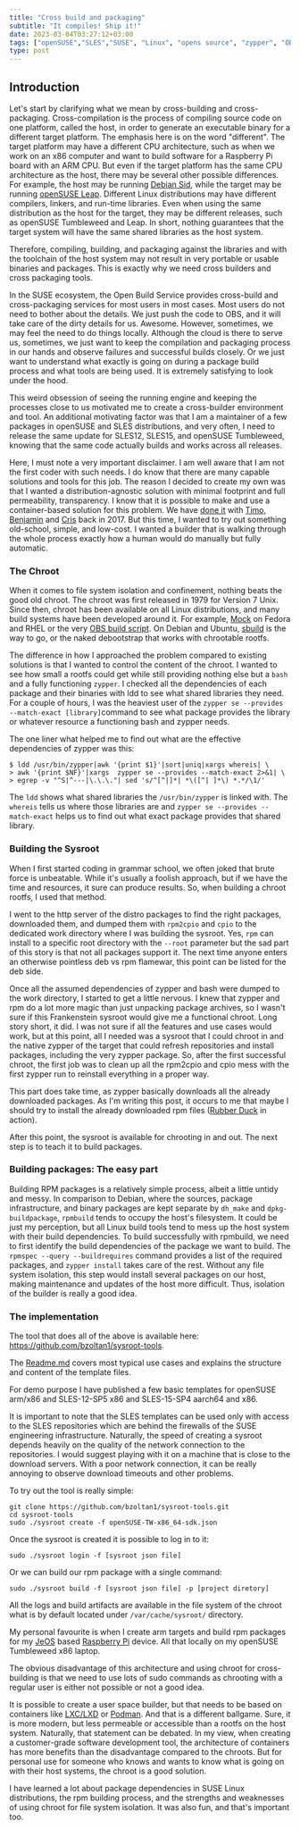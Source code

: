 ```yaml
---
title: "Cross build and packaging"
subtitle: "It compiles! Ship it!"
date: 2023-03-04T03:27:12+03:00
tags: ["openSUSE","SLES","SUSE", "Linux", "opens source", "zypper", "OBS", "developer tools"]
type: post
---
```


## Introduction

Let's start by clarifying what we mean by cross-building and cross-packaging. Cross-compilation is the process of compiling source code on one platform, called the host, in order to generate an executable binary for a different target platform. The emphasis here is on the word "different". The target platform may have a different CPU architecture, such as when we work on an x86 computer and want to build software for a Raspberry Pi board with an ARM CPU. But even if the target platform has the same CPU architecture as the host, there may be several other possible differences. For example, the host may be running [Debian Sid](https://wiki.debian.org/DebianUnstable), while the target may be running [openSUSE Leap](https://www.opensuse.org/#Leap). Different Linux distributions may have different compilers, linkers, and run-time libraries. Even when using the same distribution as the host for the target, they may be different releases, such as openSUSE Tumbleweed and Leap. In short, nothing guarantees that the target system will have the same shared libraries as the host system.


Therefore, compiling, building, and packaging against the libraries and with the toolchain of the host system may not result in very portable or usable binaries and packages. This is exactly why we need cross builders and cross packaging tools.


In the SUSE ecosystem, the Open Build Service provides cross-build and cross-packaging services for most users in most cases. Most users do not need to bother about the details. We just push the code to OBS, and it will take care of the dirty details for us. Awesome. However, sometimes, we may feel the need to do things locally. Although the cloud is there to serve us, sometimes, we just want to keep the compilation and packaging process in our hands and observe failures and successful builds closely. Or we just want to understand what exactly is going on during a package build process and what tools are being used. It is extremely satisfying to look under the hood.


This weird obsession of seeing the running engine and keeping the processes close to us motivated me to create a cross-builder environment and tool. An additional motivating factor was that I am a maintainer of a few packages in openSUSE and SLES distributions, and very often, I need to release the same update for SLES12, SLES15, and openSUSE Tumbleweed, knowing that the same code actually builds and works across all releases.


Here, I must note a very important disclaimer. I am well aware that I am not the first coder with such needs. I do know that there are many capable solutions and tools for this job. The reason I decided to create my own was that I wanted a distribution-agnostic solution with minimal footprint and full permeability, transparency. I know that it is possible to make and use a container-based solution for this problem. We have [done it](https://launchpad.net/~ubuntu-sdk-team/+archive/ubuntu/tools-development) with [Timo](https://github.com/tjyrinki), [Benjamin](https://github.com/bzeller) and [Cris](https://kalikiana.gitlab.io/) back in 2017. But this time, I wanted to try out something old-school, simple, and low-cost. I wanted a builder that is walking through the whole process exactly how a human would do manually but fully automatic.


### The Chroot
When it comes to file system isolation and confinement, nothing beats the good old chroot. The chroot was first released in 1979 for Version 7 Unix. Since then, chroot has been available on all Linux distributions, and many build systems have been developed around it. For example, [Mock](https://rpm-software-management.github.io/mock/) on Fedora and RHEL  or the very [OBS build script](https://github.com/openSUSE/obs-build/blob/master/build). On Debian and Ubuntu, [sbuild](https://packages.debian.org/search?keywords=sbuild) is the way to go, or the naked debootstrap that works with chrootable rootfs.


The difference in how I approached the problem compared to existing solutions is that I wanted to control the content of the chroot. I wanted to see how small a rootfs could get while still providing nothing else but a `bash` and a fully functioning `zypper`. I checked all the dependencies of each package and their binaries with ldd to see what shared libraries they need. For a couple of hours, I was the heaviest user of the `zypper se --provides --match-exact [library]`command to see what package provides the library or whatever resource a functioning bash and zypper needs.


The one liner what helped me to find out what are the effective dependencies of zypper was this:
```
$ ldd /usr/bin/zypper|awk '{print $1}'|sort|uniq|xargs whereis| \
> awk '{print $NF}'|xargs  zypper se --provides --match-exact 2>&1| \
> egrep -v "^S|^---|\.\.\."| sed 's/^[^|]*| *\([^| ]*\) *.*/\1/'
```

The `ldd` shows what shared libraries the `/usr/bin/zypper` is linked with. The `whereis` tells us where those libraries are and `zypper se --provides --match-exact` helps us to find out what exact package provides that shared library.

### Building the Sysroot
When I first started coding in grammar school, we often joked that brute force is unbeatable. While it's usually a foolish approach, but if we have the time and resources, it sure can produce results. So, when building a chroot rootfs, I used that method.


I went to the http server of the distro packages to find the right packages, downloaded them, and dumped them with `rpm2cpio` and `cpio` to the dedicated work directory where I was building the sysroot. Yes, `rpm` can install to a specific root directory with the `--root` parameter but the sad part of this story is that not all packages support it. The next time anyone enters an otherwise pointless deb vs rpm flamewar, this point can be listed for the deb side.


Once all the assumed dependencies of zypper and bash were dumped to the work directory, I started to get a little nervous. I knew that zypper and rpm do a lot more magic than just unpacking package archives, so I wasn't sure if this Frankenstein sysroot would give me a functional chroot. Long story short, it did. I was not sure if all the features and use cases would work, but at this point, all I needed was a sysroot that I could chroot in and the native zypper of the target that could refresh repositories and install packages, including the very zypper package. So, after the first successful chroot, the first job was to clean up all the rpm2cpio and cpio mess with the first zypper run to reinstall everything in a proper way.


This part does take time, as zypper basically downloads all the already downloaded packages. As I'm writing this post, it occurs to me that maybe I should try to install the already downloaded rpm files ([Rubber Duck](https://en.wikipedia.org/wiki/Rubber_duck_debugging) in action).


After this point, the sysroot is available for chrooting in and out. The next step is to teach it to build packages.

### Building packages: The easy part

Building RPM packages is a relatively simple process, albeit a little untidy and messy. In comparison to Debian, where the sources, package infrastructure, and binary packages are kept separate by `dh_make` and `dpkg-buildpackage`, `rpmbuild` tends to occupy the host's filesystem. It could be just my perception, but all Linux build tools tend to mess up the host system with their build dependencies. To build successfully with rpmbuild, we need to first identify the build dependencies of the package we want to build. The `rpmspec --query --buildrequires` command provides a list of the required packages, and `zypper install` takes care of the rest. Without any file system isolation, this step would install several packages on our host, making maintenance and updates of the host more difficult. Thus, isolation of the builder is really a good idea.

### The implementation

The tool that does all of the above is available here: https://github.com/bzoltan1/sysroot-tools.


The [Readme.md](https://github.com/bzoltan1/sysroot-tools#readme) covers most typical use cases and explains the structure and content of the template files.


For demo purpose I have published a few basic templates for openSUSE arm/x86 and SLES-12-SP5 x86 and SLES-15-SP4 aarch64 and x86.


It is important to note that the SLES templates can be used only with access to the SLES repositories which are behind the firewalls of the SUSE engineering infrastructure. Naturally, the speed of creating a sysroot depends heavily on the quality of the network connection to the repositories. I would suggest playing with it on a machine that is close to the download servers. With a poor network connection, it can be really annoying to observe download timeouts and other problems.


To try out the tool is really simple:
```
git clone https://github.com/bzoltan1/sysroot-tools.git
cd sysroot-tools
sudo ./sysroot create -f openSUSE-TW-x86_64-sdk.json
```

Once the sysroot is created it is possible to log in to it:

```
sudo ./sysroot login -f [sysroot json file]
```

Or we can build our rpm package with a single command:
```
sudo ./sysroot build -f [sysroot json file] -p [project diretory]
```

All the logs and build artifacts are available in the file system of the chroot what is by default located under `/var/cache/sysroot/` directory.
  
  
My personal favourite is when I create arm targets and build rpm packages for my [JeOS](https://www.suse.com/products/server/jeos/) based [Raspberry Pi](https://www.raspberrypi.org/) device. All that locally on my openSUSE Tumbleweed x86 laptop.
  
  
The obvious disadvantage of this architecture and using chroot for cross-building is that we need to use lots of sudo commands as chrooting with a regular user is either not possible or not a good idea.
  
  
It is possible to create a user space builder, but that needs to be based on containers like [LXC/LXD](https://linuxcontainers.org/lxd/) or [Podman](https://podman.io/). And that is a different ballgame. Sure, it is more modern, but less permeable or accessible than a rootfs on the host system. Naturally, that statement can be debated. In my view, when creating a customer-grade software development tool, the architecture of containers has more benefits than the disadvantage compared to the chroots. But for personal use for someone who knows and wants to know what is going on with their host systems, the chroot is a good solution.
  
  
I have learned a lot about package dependencies in SUSE Linux distributions, the rpm building process, and the strengths and weaknesses of using chroot for file system isolation. It was also fun, and that's important too.
